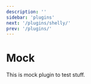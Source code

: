```yaml
---
description: ''
sidebar: 'plugins'
next: '/plugins/shelly/'
prev: '/plugins/'
---
```


# Mock

This is mock plugin to test stuff.



